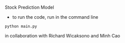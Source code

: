 Stock Prediction Model


- to run the code, run in the command line 

```
python main.py
```

in collaboration with Richard Wicaksono and Minh Cao
